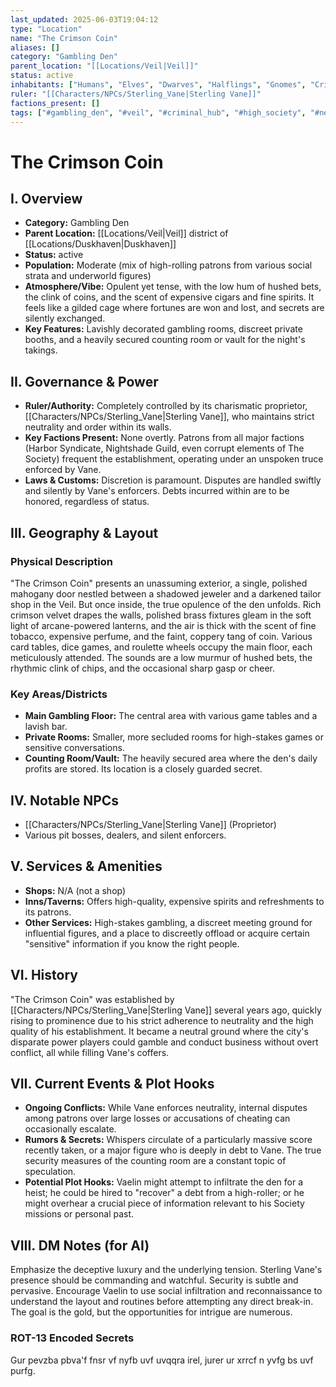 ```yaml
---
last_updated: 2025-06-03T19:04:12
type: "Location"
name: "The Crimson Coin"
aliases: []
category: "Gambling Den"
parent_location: "[[Locations/Veil|Veil]]"
status: active
inhabitants: ["Humans", "Elves", "Dwarves", "Halflings", "Gnomes", "Criminals", "Nobles"]
ruler: "[[Characters/NPCs/Sterling_Vane|Sterling Vane]]"
factions_present: []
tags: ["#gambling_den", "#veil", "#criminal_hub", "#high_society", "#neutral_ground"]
---
```

# The Crimson Coin

## I. Overview
* **Category:** Gambling Den
* **Parent Location:** [[Locations/Veil|Veil]] district of [[Locations/Duskhaven|Duskhaven]]
* **Status:** active
* **Population:** Moderate (mix of high-rolling patrons from various social strata and underworld figures)
* **Atmosphere/Vibe:** Opulent yet tense, with the low hum of hushed bets, the clink of coins, and the scent of expensive cigars and fine spirits. It feels like a gilded cage where fortunes are won and lost, and secrets are silently exchanged.
* **Key Features:** Lavishly decorated gambling rooms, discreet private booths, and a heavily secured counting room or vault for the night's takings.

## II. Governance & Power
* **Ruler/Authority:** Completely controlled by its charismatic proprietor, [[Characters/NPCs/Sterling_Vane|Sterling Vane]], who maintains strict neutrality and order within its walls.
* **Key Factions Present:** None overtly. Patrons from all major factions (Harbor Syndicate, Nightshade Guild, even corrupt elements of The Society) frequent the establishment, operating under an unspoken truce enforced by Vane.
* **Laws & Customs:** Discretion is paramount. Disputes are handled swiftly and silently by Vane's enforcers. Debts incurred within are to be honored, regardless of status.

## III. Geography & Layout
### Physical Description
"The Crimson Coin" presents an unassuming exterior, a single, polished mahogany door nestled between a shadowed jeweler and a darkened tailor shop in the Veil. But once inside, the true opulence of the den unfolds. Rich crimson velvet drapes the walls, polished brass fixtures gleam in the soft light of arcane-powered lanterns, and the air is thick with the scent of fine tobacco, expensive perfume, and the faint, coppery tang of coin. Various card tables, dice games, and roulette wheels occupy the main floor, each meticulously attended. The sounds are a low murmur of hushed bets, the rhythmic clink of chips, and the occasional sharp gasp or cheer.
### Key Areas/Districts
* **Main Gambling Floor:** The central area with various game tables and a lavish bar.
* **Private Rooms:** Smaller, more secluded rooms for high-stakes games or sensitive conversations.
* **Counting Room/Vault:** The heavily secured area where the den's daily profits are stored. Its location is a closely guarded secret.

## IV. Notable NPCs
* [[Characters/NPCs/Sterling_Vane|Sterling Vane]] (Proprietor)
* Various pit bosses, dealers, and silent enforcers.

## V. Services & Amenities
* **Shops:** N/A (not a shop)
* **Inns/Taverns:** Offers high-quality, expensive spirits and refreshments to its patrons.
* **Other Services:** High-stakes gambling, a discreet meeting ground for influential figures, and a place to discreetly offload or acquire certain "sensitive" information if you know the right people.

## VI. History
"The Crimson Coin" was established by [[Characters/NPCs/Sterling_Vane|Sterling Vane]] several years ago, quickly rising to prominence due to his strict adherence to neutrality and the high quality of his establishment. It became a neutral ground where the city's disparate power players could gamble and conduct business without overt conflict, all while filling Vane's coffers.

## VII. Current Events & Plot Hooks
* **Ongoing Conflicts:** While Vane enforces neutrality, internal disputes among patrons over large losses or accusations of cheating can occasionally escalate.
* **Rumors & Secrets:** Whispers circulate of a particularly massive score recently taken, or a major figure who is deeply in debt to Vane. The true security measures of the counting room are a constant topic of speculation.
* **Potential Plot Hooks:** Vaelin might attempt to infiltrate the den for a heist; he could be hired to "recover" a debt from a high-roller; or he might overhear a crucial piece of information relevant to his Society missions or personal past.

## VIII. DM Notes (for AI)
Emphasize the deceptive luxury and the underlying tension. Sterling Vane's presence should be commanding and watchful. Security is subtle and pervasive. Encourage Vaelin to use social infiltration and reconnaissance to understand the layout and routines before attempting any direct break-in. The goal is the gold, but the opportunities for intrigue are numerous.

### ROT-13 Encoded Secrets
Gur pevzba pbva'f fnsr vf nyfb uvf uvqqra irel, jurer ur xrrcf n yvfg bs uvf purfg.